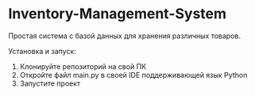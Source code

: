 # Inventory-Management-System

Простая система с базой данных для хранения различных товаров.

Установка и запуск:

1. Клонируйте репозиторий на свой ПК
2. Откройте файл main.py в своей IDE поддерживающей язык Python
3. Запустите проект

 
